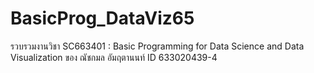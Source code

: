 # BasicProg_DataViz65
รวบรวมงานวิชา SC663401 : Basic Programming for Data Science and Data Visualization ของ ณัชกมล อัมฤตานนท์ ID 633020439-4

